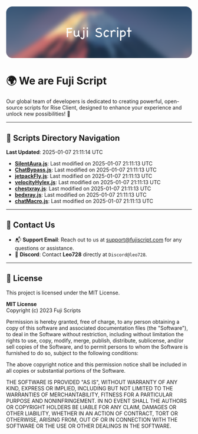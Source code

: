 ![Banner](.github/b.webp)

# 🌍 **We are Fuji Script**

Our global team of developers is dedicated to creating powerful, open-source scripts for Rise Client, designed to enhance your experience and unlock new possibilities! 🌟

---
<!-- SCRIPTS_NAVIGATION_START -->
## 📂 **Scripts Directory Navigation**

**Last Updated**: 2025-01-07 21:11:14 UTC

- **[SilentAura.js](scripts/SilentAura.js)**: Last modified on 2025-01-07 21:11:13 UTC
- **[ChatBypass.js](scripts/ChatBypass.js)**: Last modified on 2025-01-07 21:11:13 UTC
- **[jetpackFly.js](scripts/jetpackFly.js)**: Last modified on 2025-01-07 21:11:13 UTC
- **[velocityHylex.js](scripts/velocityHylex.js)**: Last modified on 2025-01-07 21:11:13 UTC
- **[chestxray.js](scripts/chestxray.js)**: Last modified on 2025-01-07 21:11:13 UTC
- **[bedxray.js](scripts/bedxray.js)**: Last modified on 2025-01-07 21:11:13 UTC
- **[chatMacro.js](scripts/chatMacro.js)**: Last modified on 2025-01-07 21:11:13 UTC

<!-- SCRIPTS_NAVIGATION_END -->

---

## 💬 **Contact Us**  
- 📬 **Support Email**: Reach out to us at [support@fujiscript.com](mailto:support@fujiscript.com) for any questions or assistance.  
- 💬 **Discord**: Contact **Leo728** directly at `Discord@leo728`.

---

## 📜 **License**

This project is licensed under the MIT License.  

**MIT License**  
Copyright (c) 2023 Fuji Scripts  

Permission is hereby granted, free of charge, to any person obtaining a copy of this software and associated documentation files (the "Software"), to deal in the Software without restriction, including without limitation the rights to use, copy, modify, merge, publish, distribute, sublicense, and/or sell copies of the Software, and to permit persons to whom the Software is furnished to do so, subject to the following conditions:  

The above copyright notice and this permission notice shall be included in all copies or substantial portions of the Software.  

THE SOFTWARE IS PROVIDED "AS IS", WITHOUT WARRANTY OF ANY KIND, EXPRESS OR IMPLIED, INCLUDING BUT NOT LIMITED TO THE WARRANTIES OF MERCHANTABILITY, FITNESS FOR A PARTICULAR PURPOSE AND NONINFRINGEMENT. IN NO EVENT SHALL THE AUTHORS OR COPYRIGHT HOLDERS BE LIABLE FOR ANY CLAIM, DAMAGES OR OTHER LIABILITY, WHETHER IN AN ACTION OF CONTRACT, TORT OR OTHERWISE, ARISING FROM, OUT OF OR IN CONNECTION WITH THE SOFTWARE OR THE USE OR OTHER DEALINGS IN THE SOFTWARE.  
